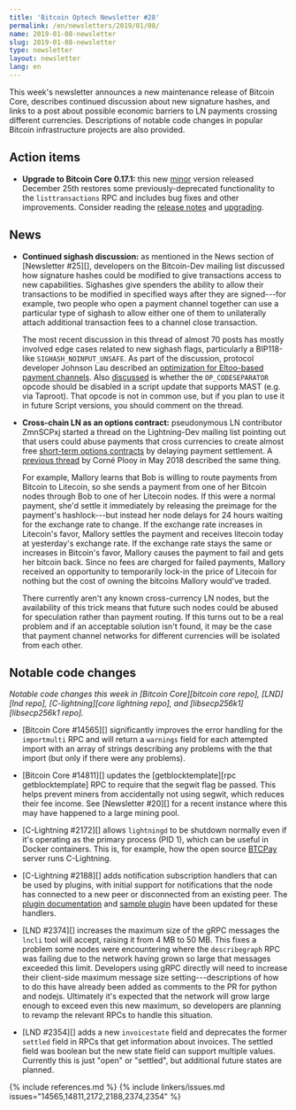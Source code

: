 ```yaml
---
title: 'Bitcoin Optech Newsletter #28'
permalink: /en/newsletters/2019/01/08/
name: 2019-01-08-newsletter
slug: 2019-01-08-newsletter
type: newsletter
layout: newsletter
lang: en
---
```

This week's newsletter announces a new maintenance release of Bitcoin
Core, describes continued discussion about new signature hashes, and
links to a post about possible economic barriers to LN payments crossing
different currencies.  Descriptions of notable code changes in popular
Bitcoin infrastructure projects are also provided.

## Action items

- **Upgrade to Bitcoin Core 0.17.1:** this new [minor][maintenance]
  version released December 25th restores some previously-deprecated
  functionality to the `listtransactions` RPC and includes bug fixes and
  other improvements.  Consider reading the [release notes][0.17.1
  notes] and [upgrading][0.17.1 bin].

## News

- **Continued sighash discussion:** as mentioned in the News section of
  [Newsletter #25][], developers on the Bitcoin-Dev mailing list
  discussed how signature hashes could be modified to give transactions
  access to new capabilities.  Sighashes give spenders the ability to
  allow their transactions to be modified in specified ways after they
  are signed---for example, two people who open a payment channel
  together can use a particular type of sighash to allow either one of
  them to unilaterally attach additional transaction fees to a channel
  close transaction.

    The most recent discussion in this thread of almost 70 posts has
    mostly involved edge cases related to new sighash flags,
    particularly a BIP118-like `SIGHASH_NOINPUT_UNSAFE`.  As part of the
    discussion, protocol developer Johnson Lau described an
    [optimization for Eltoo-based payment channels][lau bip68].  Also
    [discussed][rm codesep] is whether the `OP_CODESEPARATOR` opcode
    should be disabled in a script update that supports MAST (e.g. via
    Taproot).  That opcode is not in common use, but if you plan to use
    it in future Script versions, you should comment on the thread.

- **Cross-chain LN as an options contract:** pseudonymous LN
  contributor ZmnSCPxj started a thread on the Lightning-Dev mailing
  list pointing out that users could abuse payments that cross
  currencies to create almost free [short-term options contracts][] by
  delaying payment settlement.  A [previous thread][cjp risk] by Corné
  Plooy in May 2018 described the same thing.

    For example, Mallory learns that Bob is willing to route payments
    from Bitcoin to Litecoin, so she sends a payment from one of her
    Bitcoin nodes through Bob to one of her Litecoin nodes.  If this
    were a normal payment, she'd settle it immediately by releasing the
    preimage for the payment's hashlock---but instead her node delays
    for 24 hours waiting for the exchange rate to change.  If the
    exchange rate increases in Litecoin's favor, Mallory settles the
    payment and receives litecoin today at yesterday's exchange rate.
    If the exchange rate stays the same or increases in Bitcoin's favor,
    Mallory causes the payment to fail and gets her bitcoin back.  Since
    no fees are charged for failed payments, Mallory received an
    opportunity to temporarily lock-in the price of Litecoin for nothing
    but the cost of owning the bitcoins Mallory would've traded.

    There currently aren't any known cross-currency LN nodes, but the
    availability of this trick means that future such nodes could be
    abused for speculation rather than payment routing.  If this turns
    out to be a real problem and if an acceptable solution isn't found,
    it may be the case that payment channel networks for different
    currencies will be isolated from each other.

## Notable code changes

*Notable code changes this week in [Bitcoin Core][bitcoin core repo],
[LND][lnd repo], [C-lightning][core lightning repo], and [libsecp256k1][libsecp256k1
repo].*

- [Bitcoin Core #14565][] significantly improves the error handling for
  the `importmulti` RPC and will return a `warnings` field for each
  attempted import with an array of strings describing any problems with
  the that import (but only if there were any problems).

- [Bitcoin Core #14811][] updates the [getblocktemplate][rpc
  getblocktemplate] RPC to require that the segwit flag be passed.  This
  helps prevent miners from accidentally not using segwit, which reduces
  their fee income.  See [Newsletter #20][] for a recent instance where
  this may have happened to a large mining pool.

- [C-Lightning #2172][] allows `lightningd` to be shutdown normally even
  if it's operating as the primary process (PID 1), which can be useful
  in Docker containers.  This is, for example, how the open source
  [BTCPay][] server runs C-Lightning.

- [C-Lightning #2188][] adds notification subscription handlers that can
  be used by plugins, with initial support for notifications that the
  node has connected to a new peer or disconnected from an existing
  peer.  The [plugin documentation][cl plugin event] and [sample
  plugin][cl helloworld.py] have been updated for these handlers.

- [LND #2374][] increases the maximum size of the gRPC messages the
  `lncli` tool will accept, raising it from 4 MB to 50 MB.  This fixes a problem
  some nodes were encountering where the `describegraph` RPC was failing
  due to the network having grown so large that messages exceeded this
  limit.  Developers using gRPC directly will need to increase their
  client-side maximum message size setting---descriptions of how to do
  this have already been added as comments to the PR for python and nodejs.
  Ultimately it's expected that the network will grow large enough to
  exceed even this new maximum, so developers are planning to revamp the
  relevant RPCs to handle this situation.

- [LND #2354][] adds a new `invoicestate` field and deprecates the former
  `settled` field in RPCs that get information about invoices.  The
  settled field was boolean but the new state field can support multiple
  values.  Currently this is just "open" or "settled", but additional
  future states are planned.

{% include references.md %}
{% include linkers/issues.md issues="14565,14811,2172,2188,2374,2354" %}

[0.17.1 bin]: https://bitcoincore.org/bin/bitcoin-core-0.17.1/
[0.17.1 notes]: https://bitcoincore.org/en/releases/0.17.1/
[maintenance]: https://bitcoincore.org/en/lifecycle/#maintenance-releases
[lau bip68]: https://lists.linuxfoundation.org/pipermail/bitcoin-dev/2018-December/016574.html
[rm codesep]: https://lists.linuxfoundation.org/pipermail/bitcoin-dev/2018-December/016581.html
[short-term options contracts]: https://lists.linuxfoundation.org/pipermail/lightning-dev/2018-December/001752.html
[cjp risk]: https://lists.linuxfoundation.org/pipermail/lightning-dev/2018-May/001292.html
[cl plugin event]: https://github.com/ElementsProject/lightning/blob/master/doc/PLUGINS.md#event-notifications
[cl helloworld.py]: https://github.com/ElementsProject/lightning/blob/master/contrib/plugins/helloworld.py
[btcpay]: https://github.com/btcpayserver/btcpayserver
